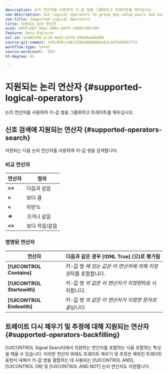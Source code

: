 ```yaml
---
description: 논리 연산자를 사용하여 키-값 쌍을 그룹화하고 트레이트를 채우십시오.
seo-description: Use logical operators to group key-value pairs and backfill traits.
seo-title: Supported Logical Operators
title: 지원되는 논리 연산자
uuid: 645fcb6f-50ac-49bc-8df9-c699c749cf8f
feature: Data Explorer
exl-id: 5e405390-1c19-4e43-b3f9-598e8aa6bd99
source-git-commit: 4d3c859cc4dc5294286680b0e63c287e0409f7fd
workflow-type: tm+mt
source-wordcount: '151'
ht-degree: 4%

---
```


# 지원되는 논리 연산자 {#supported-logical-operators}

논리 연산자를 사용하여 키-값 쌍을 그룹화하고 트레이트를 채우십시오.

## 신호 검색에 지원되는 연산자 {#supported-operators-search}

지원되는 다음 논리 연산자를 사용하여 키-값 쌍을 검색합니다.

### 비교 연산자

| 연산자 | 정의 |
|---|---|
| **==** | 다음과 같음 |
| **>** | 보다 큼 |
| **&lt;** |  미만% |
| **=>** | 크거나 같음 |
| **&lt;=** | 보다 작음/같음 |

### 명명된 연산자

| 연산자 | 다음과 같은 경우 [!DNL True] (으)로 평가됨 |
|---|---|
| **[!UICONTROL Contains]** | 키-값 쌍 *에 있는 값은 이 연산자에 의해 지정된*&#x200B;자를 포함합니다. |
| **[!UICONTROL Startswith]** | 키-값 쌍 *의 값은 이 연산자가 지정한*&#x200B;자로 시작합니다. |
| **[!UICONTROL Endswith]** | 키-값 쌍 *의 값은 이 연산자가 지정한 문자로 끝납니다*. |

## 트레이트 다시 채우기 및 추정에 대해 지원되는 연산자 {#supported-operators-backfilling}

[!UICONTROL Signal Search]에서 지원하는 연산자를 포함하는 식을 포함하는 특성을 채울 수 있습니다. 이러한 연산자 외에도 트레이트 채우기 및 추정은 채워진 트레이트 표현식 내에서 키-값 쌍을 결합하는 데 사용되는 [!UICONTROL AND], [!UICONTROL OR] 및 [!UICONTROL AND NOT] 논리 연산자도 지원합니다.
